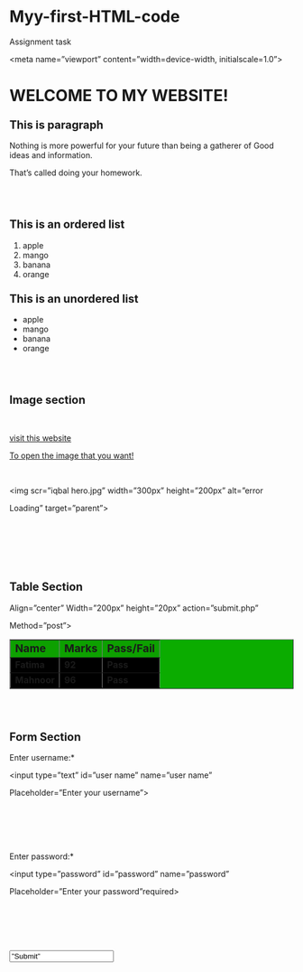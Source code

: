 # Myy-first-HTML-code
Assignment task
<!DOCTYPE html>

<html lang=”en”>

<head>

 <meta charset=”UTF-8”>

 <meta name=”viewport” content=”width=device-width, initialscale=1.0”>

 <title>My First HTML Page</title>

</head>

<body>

 <h1>WELCOME TO MY WEBSITE!</h1>

 <P>

 <h3> <big>This is paragraph</big></h3>

 Nothing is more powerful for your future than being a gatherer of Good ideas and information.

 That’s called doing your homework.</P>

<br><br>

 <h3><big>This is an ordered list</big></h3>

<ol>

 <li>apple</li>



 <li>mango</li> 



 <li>banana</li> 



 <li>orange</li>

</ol>

<h3><big>This is an unordered list</big></h3>

 <ul>

 <li>apple</li>

 <li>mango</li> 

 <li>banana</li> 

 <li>orange</li>

</ul>

<br><br>

<h3> <big>Image section</big> </h3>

 <br>

 <a href=https://zameenblog.s3.amazonaws.com/blog/wpcontent/uploads/2022/03/Body-2-7-1024x640.jpg> visit this website 



To open the image that you want!</a>

<br>  

<img scr=”iqbal hero.jpg” width=”300px” height=”200px” alt=”error 

Loading” target=”parent”>

<br><br>

<br> <br>

<h3> <big>Table Section</big> </h3> 

<table bgcolor=”black” border=”10” cellspacing=”2” cellpadding=”15” 



Align=”center” Width=”200px” height=”20px” action=”submit.php” 



Method=”post”>



 <tr bgcolor=”dark pink”>



<td><strong><big>Name</big></strong></td> 



 <td><strong><big>Marks</big></strong></td> 



 <td><strong><big>Pass/Fail</big></strong></td> 

 </tr>

 <tr bgcolor=” pink”>

<td><strong>Fatima</strong></td>

<td><stong><strong>92</strong></stong></td>

<td><strong>Pass</strong></td>

</tr>

<tr bgcolor=”pink”>

 <td><strong>Mahnoor</strong></td>

 <td><stong><strong>96</strong></stong></td>

 <td><strong>Pass</strong></td>

 </tr>

</table>

<br><br>

<form action=”submit.php” method=”post”>

 <h3><big> Form Section</big> </h3>

<label for=”username”>Enter username:*</label>

 <input type=”text” id=”user name” name=”user name” 

Placeholder=”Enter your username”>

 <br><br><br><br>

 <label for=”password”>Enter password:*</label>

 <input type=”password” id=”password” name=”password” 

Placeholder=”Enter your password”required>

 <br><br><br><br> 

 <input type=”submit” value=”Submit”>

</form>

</body>

</html>







